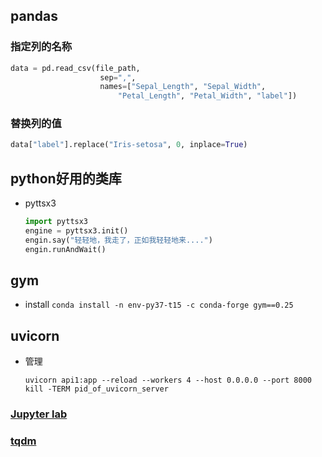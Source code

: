 ## pandas
### 指定列的名称
```python
data = pd.read_csv(file_path, 
                    sep=",", 
                    names=["Sepal_Length", "Sepal_Width",
                        "Petal_Length", "Petal_Width", "label"])
```
### 替换列的值
```python
data["label"].replace("Iris-setosa", 0, inplace=True)
```

## python好用的类库
- pyttsx3
    ```python
    import pyttsx3
    engine = pyttsx3.init()
    engin.say("轻轻地，我走了，正如我轻轻地来....")
    engin.runAndWait()
    ```



## gym

- install
  ```conda install -n env-py37-t15 -c conda-forge gym==0.25```

## uvicorn
- 管理
    ```shell
    uvicorn api1:app --reload --workers 4 --host 0.0.0.0 --port 8000
    kill -TERM pid_of_uvicorn_server
    ```

### [Jupyter lab](./python/jupyterlab.md)
### [tqdm](./python/tqdm.md)






